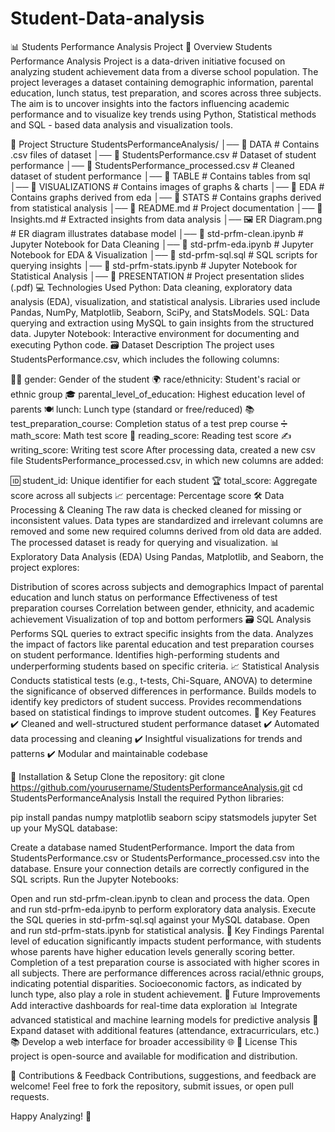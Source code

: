 # Student-Data-analysis
📊 Students Performance Analysis Project
📝 Overview
Students Performance Analysis Project is a data-driven initiative focused on analyzing student achievement data from a diverse school population. The project leverages a dataset containing demographic information, parental education, lunch status, test preparation, and scores across three subjects. The aim is to uncover insights into the factors influencing academic performance and to visualize key trends using Python, Statistical methods and SQL - based data analysis and visualization tools.

📂 Project Structure
StudentsPerformanceAnalysis/
│── 📂 DATA                                    # Contains .csv files of dataset
    │── 📄 StudentsPerformance.csv             # Dataset of student performance
    │── 📄 StudentsPerformance_processed.csv   # Cleaned dataset of student performance
│── 📂 TABLE                                   # Contains tables from sql
│── 📂 VISUALIZATIONS                          # Contains images of graphs & charts
    │── 📂 EDA                                 # Contains graphs derived from eda
    │── 📂 STATS                               # Contains graphs derived from statistical analysis 
│── 📄 README.md                               # Project documentation
│── 📄 Insights.md                             # Extracted insights from data analysis
│── 🖼️ ER Diagram.png                          # ER diagram illustrates database model
│── 📄 std-prfm-clean.ipynb                    # Jupyter Notebook for Data Cleaning
│── 📄 std-prfm-eda.ipynb                      # Jupyter Notebook for EDA & Visualization
│── 📄 std-prfm-sql.sql                        # SQL scripts for querying insights
│── 📄 std-prfm-stats.ipynb                    # Jupyter Notebook for Statistical Analysis
│── 📂 PRESENTATION                            # Project presentation slides (.pdf)
💻 Technologies Used
Python: Data cleaning, exploratory data analysis (EDA), visualization, and statistical analysis. Libraries used include Pandas, NumPy, Matplotlib, Seaborn, SciPy, and StatsModels.
SQL: Data querying and extraction using MySQL to gain insights from the structured data.
Jupyter Notebook: Interactive environment for documenting and executing Python code.
🗃️ Dataset Description
The project uses StudentsPerformance.csv, which includes the following columns:

👩‍🎓 gender: Gender of the student
🌍 race/ethnicity: Student's racial or ethnic group
🎓 parental_level_of_education: Highest education level of parents
🍽️ lunch: Lunch type (standard or free/reduced)
📚 test_preparation_course: Completion status of a test prep course
➗ math_score: Math test score
📖 reading_score: Reading test score
✍️ writing_score: Writing test score
After processing data, created a new csv file StudentsPerformance_processed.csv, in which new columns are added:

🆔 student_id: Unique identifier for each student
🏆 total_score: Aggregate score across all subjects
📈 percentage: Percentage score
🛠️ Data Processing & Cleaning
The raw data is checked cleaned for missing or inconsistent values.
Data types are standardized and irrelevant columns are removed and some new required columns derived from old data are added.
The processed dataset is ready for querying and visualization.
📊 Exploratory Data Analysis (EDA)
Using Pandas, Matplotlib, and Seaborn, the project explores:

Distribution of scores across subjects and demographics
Impact of parental education and lunch status on performance
Effectiveness of test preparation courses
Correlation between gender, ethnicity, and academic achievement
Visualization of top and bottom performers
🗃️ SQL Analysis
Performs SQL queries to extract specific insights from the data.
Analyzes the impact of factors like parental education and test preparation courses on student performance.
Identifies high-performing students and underperforming students based on specific criteria.
📈 Statistical Analysis
Conducts statistical tests (e.g., t-tests, Chi-Square, ANOVA) to determine the significance of observed differences in performance.
Builds models to identify key predictors of student success.
Provides recommendations based on statistical findings to improve student outcomes.
📌 Key Features
✔️ Cleaned and well-structured student performance dataset
✔️ Automated data processing and cleaning
✔️ Insightful visualizations for trends and patterns
✔️ Modular and maintainable codebase

🔧 Installation & Setup
Clone the repository:
git clone https://github.com/yourusername/StudentsPerformanceAnalysis.git
cd StudentsPerformanceAnalysis
Install the required Python libraries:

pip install pandas numpy matplotlib seaborn scipy statsmodels jupyter
Set up your MySQL database:

Create a database named StudentPerformance.
Import the data from StudentsPerformance.csv or StudentsPerformance_processed.csv into the database.
Ensure your connection details are correctly configured in the SQL scripts.
Run the Jupyter Notebooks:

Open and run std-prfm-clean.ipynb to clean and process the data.
Open and run std-prfm-eda.ipynb to perform exploratory data analysis.
Execute the SQL queries in std-prfm-sql.sql against your MySQL database.
Open and run std-prfm-stats.ipynb for statistical analysis.
🚀 Key Findings
Parental level of education significantly impacts student performance, with students whose parents have higher education levels generally scoring better.
Completion of a test preparation course is associated with higher scores in all subjects.
There are performance differences across racial/ethnic groups, indicating potential disparities.
Socioeconomic factors, as indicated by lunch type, also play a role in student achievement.
🚀 Future Improvements
Add interactive dashboards for real-time data exploration 📊
Integrate advanced statistical and machine learning models for predictive analysis 🤖
Expand dataset with additional features (attendance, extracurriculars, etc.) 📚
Develop a web interface for broader accessibility 🌐
📜 License
This project is open-source and available for modification and distribution.

📩 Contributions & Feedback
Contributions, suggestions, and feedback are welcome!
Feel free to fork the repository, submit issues, or open pull requests.

Happy Analyzing! 🚀
